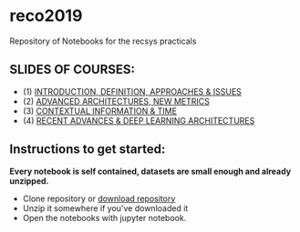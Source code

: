 # reco2019
Repository of Notebooks for the recsys practicals

## SLIDES OF COURSES:

- (1) [INTRODUCTION, DEFINITION, APPROACHES & ISSUES](https://drive.google.com/file/d/0B5HWSvDb1DneVWFXa0NkQVZHYmx4dElUUGJWQVRPU2dGRkl3/view?usp=sharing)
- (2) [ADVANCED ARCHITECTURES, NEW METRICS](https://drive.google.com/file/d/0B5HWSvDb1DnedGRFbjZOYU9KRExuUGI5bXl6S01zLVlvX2Mw/view?usp=sharing)
- (3) [CONTEXTUAL INFORMATION & TIME](https://drive.google.com/file/d/0B5HWSvDb1DneRHBzY0FJbTVfZXEyLWM2MVBnNWFST2k1am5R/view?usp=sharing)
- (4) [RECENT ADVANCES & DEEP LEARNING ARCHITECTURES](https://drive.google.com/file/d/0B5HWSvDb1DneT0R1UEhsUGNxYXQtTGZHNWRZb0F6UHkxZFBZ/view?usp=sharing)


## Instructions to get started:
__Every notebook is self contained, datasets are small enough and already unzipped.__

- Clone repository or [download repository](https://github.com/cedias/reco2019/archive/master.zip)
- Unzip it somewhere if you've downloaded it
- Open the notebooks with jupyter notebook.
